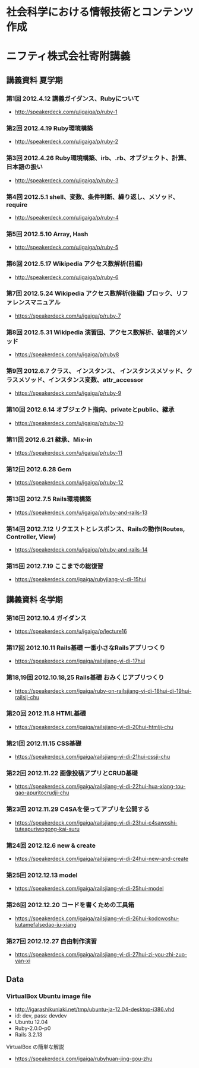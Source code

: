 # 社会科学における情報技術とコンテンツ作成
# ニフティ株式会社寄附講義

## 講義資料 夏学期
### 第1回 2012.4.12 講義ガイダンス、Rubyについて
- http://speakerdeck.com/u/igaiga/p/ruby-1

### 第2回 2012.4.19 Ruby環境構築
- http://speakerdeck.com/u/igaiga/p/ruby-2

### 第3回 2012.4.26 Ruby環境構築、irb、.rb、オブジェクト、計算、日本語の扱い
- http://speakerdeck.com/u/igaiga/p/ruby-3

### 第4回 2012.5.1 shell、変数、条件判断、繰り返し、メソッド、require
- http://speakerdeck.com/u/igaiga/p/ruby-4

### 第5回 2012.5.10 Array, Hash
- http://speakerdeck.com/u/igaiga/p/ruby-5

### 第6回 2012.5.17 Wikipedia アクセス数解析(前編)
- http://speakerdeck.com/u/igaiga/p/ruby-6

### 第7回 2012.5.24 Wikipedia アクセス数解析(後編) ブロック、リファレンスマニュアル
- https://speakerdeck.com/u/igaiga/p/ruby-7

### 第8回 2012.5.31 Wikipedia 演習回、アクセス数解析、破壊的メソッド
- https://speakerdeck.com/u/igaiga/p/ruby8

### 第9回 2012.6.7 クラス、 インスタンス、 インスタンスメソッド、クラスメソッド、インスタンス変数、attr_accessor
- https://speakerdeck.com/u/igaiga/p/ruby-9

### 第10回 2012.6.14 オブジェクト指向、privateとpublic、継承
- https://speakerdeck.com/u/igaiga/p/ruby-10

### 第11回 2012.6.21 継承、Mix-in
- https://speakerdeck.com/u/igaiga/p/ruby-11

### 第12回 2012.6.28 Gem
- https://speakerdeck.com/u/igaiga/p/ruby-12

### 第13回 2012.7.5 Rails環境構築
- https://speakerdeck.com/u/igaiga/p/ruby-and-rails-13

### 第14回 2012.7.12 リクエストとレスポンス、Railsの動作(Routes, Controller, View)
- https://speakerdeck.com/u/igaiga/p/ruby-and-rails-14

### 第15回 2012.7.19 ここまでの総復習
- https://speakerdeck.com/igaiga/rubyjiang-yi-di-15hui

## 講義資料 冬学期

### 第16回 2012.10.4 ガイダンス
- https://speakerdeck.com/u/igaiga/p/lecture16

### 第17回 2012.10.11 Rails基礎 一番小さなRailsアプリつくり
- https://speakerdeck.com/igaiga/railsjiang-yi-di-17hui

### 第18,19回 2012.10.18,25 Rails基礎 おみくじアプリつくり
- https://speakerdeck.com/igaiga/ruby-on-railsjiang-yi-di-18hui-di-19hui-railsji-chu

### 第20回 2012.11.8 HTML基礎
- https://speakerdeck.com/igaiga/railsjiang-yi-di-20hui-htmlji-chu

### 第21回 2012.11.15 CSS基礎
- https://speakerdeck.com/igaiga/railsjiang-yi-di-21hui-cssji-chu

### 第22回 2012.11.22 画像投稿アプリとCRUD基礎
- https://speakerdeck.com/igaiga/railsjiang-yi-di-22hui-hua-xiang-tou-gao-apuritocrudji-chu

### 第23回 2012.11.29 C4SAを使ってアプリを公開する
- https://speakerdeck.com/igaiga/railsjiang-yi-di-23hui-c4sawoshi-tuteapuriwogong-kai-suru

### 第24回 2012.12.6 new & create
- https://speakerdeck.com/igaiga/railsjiang-yi-di-24hui-new-and-create

### 第25回 2012.12.13 model
- https://speakerdeck.com/igaiga/railsjiang-yi-di-25hui-model

### 第26回 2012.12.20 コードを書くための工具箱
- https://speakerdeck.com/igaiga/railsjiang-yi-di-26hui-kodowoshu-kutamefalsedao-ju-xiang

### 第27回 2012.12.27 自由制作演習
- https://speakerdeck.com/igaiga/railsjiang-yi-di-27hui-zi-you-zhi-zuo-yan-xi


## Data
### VirtualBox Ubuntu image file
- http://igarashikuniaki.net/tmp/ubuntu-ja-12.04-desktop-i386.vhd
- id: dev, pass: devdev
- Ubuntu 12.04
- Ruby-2.0.0-p0
- Rails 3.2.13

VirtualBox の簡単な解説
- https://speakerdeck.com/igaiga/rubyhuan-jing-gou-zhu
